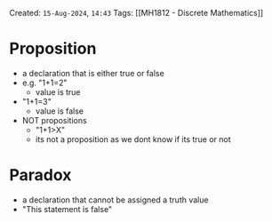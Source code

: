 Created: `15-Aug-2024`, `14:43`
Tags: [[MH1812 - Discrete Mathematics]]

# Proposition
- a declaration that is either true or false
- e.g. "1+1=2"
	- value is true
- "1+1=3"
	- value is false
- NOT propositions
	- "1+1>X"
	- its not a proposition as we dont know if its true or not

# Paradox
- a declaration that cannot be assigned a truth value
- "This statement is false"
